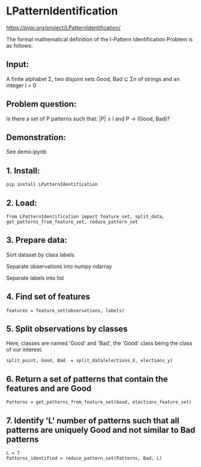 # LPatternIdentification


https://pypi.org/project/LPatternIdentification/


The formal mathematical definition of the l-Pattern Identification Problem is as follows:

## Input:

A finite alphabet Σ, two disjoint sets Good, Bad ⊆ Σn of strings and an integer l > 0

## Problem question:

Is there a set of P patterns such that: |P| ≤ l and P → (Good, Bad)?


## Demonstration:

See demo.ipynb


## 1. Install:

```
pip install LPatternIdentification
```

## 2. Load:

```
from LPatternIdentification import feature_set, split_data, get_patterns_from_feature_set, reduce_pattern_set
```

## 3. Prepare data:

Sort dataset by class labels

Separate observations into numpy ndarray

Separate labels into list

## 4. Find set of features

```
features = feature_set(observations, labels)
```

## 5. Split observations by classes 

Here, classes are named 'Good' and 'Bad', the 'Good' class being the class of our interest.

```
split_point, Good, Bad  = split_data(elections_X, elections_y)
```

## 6. Return a set of patterns that contain the features and are Good

```
Patterns = get_patterns_from_feature_set(Good, elections_feature_set)
```

## 7. Identify 'L' number of patterns such that all patterns are uniquely Good and not similar to Bad patterns

```
L = 7
Patterns_identified = reduce_pattern_set(Patterns, Bad, L)
```